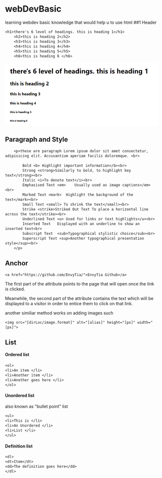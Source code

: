 # webDevBasic
learning webdev
basic knowledge that would help u to use html
##1 Header
```
<h1>there's 6 level of headings. this is heading 1</h1>
    <h2>this is heading 2</h2>
    <h3>this is heading 3</h3>
    <h4>this is heading 4</h4>
    <h5>this is heading 5</h5>
    <h6>this is heading 6 </h6>
```
![1](../images/header.png)

## Paragraph and Style
```
    <p>these are paragraph Lorem ipsum dolor sit amet consectetur, adipisicing elit. Accusantium aperiam facilis doloremque. <br>

        Bold <b> Highlight important information</b><br>
        Strong <strong>Similarly to bold, to highlight key text</strong><br>
        Italic <i>To denote text</i><br>
        Emphasised Text <em>	Usually used as image captions</em><br>
        Marked Text <mark>	Highlight the background of the text</mark><br>
        Small Text <small> To shrink the text</small><br>
        Strike <strike>Striked Out Text	To place a horizontal line across the text</strike><br>
        Underlined Text <u>	Used for links or text highlights</u><br>
        Inserted Text	Displayed with an underline to show an inserted text<br>
        Subscript Text	<sub>Typographical stylistic choice</sub><br>
        Superscript Text <sup>Another typographical presentation style</sup><br>
    </p>
```

## Anchor
```
<a href="https://github.com/EnvyTia/">EnvyTia Github</a>
```
The first part of the attribute points to the page that will open once the link is clicked.

Meanwhile, the second part of the attribute contains the text which will be displayed to a visitor in order to entice them to click on that link.

another similiar method works on adding images such
```
<img src="[dirLoc/image.format]" alt="[alias]" height="[px]" width="[px]">
```

## List
#### Ordered list
```
<ol>
<li>An item </li>
<li>Another item </li>
<li>Another goes here </li>
</ol>
```
#### Unordered list
also known as "bullet point" list
```
<ul> 
<li>This is </li> 
<li>An Unordered </li> 
<li>List </li> 
</ul>
```
#### Definition list
```
<dl>
<dt>Item</dt>
<dd>The definition goes here</dd>
</dl>
```
